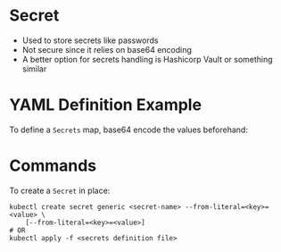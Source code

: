 

# Secret

-   Used to store secrets like passwords
-   Not secure since it relies on base64 encoding
-   A better option for secrets handling is Hashicorp Vault or something similar


# YAML Definition Example

To define a `Secrets` map, base64 encode the values beforehand:


# Commands

To create a `Secret` in place:

    kubectl create secret generic <secret-name> --from-literal=<key>=<value> \
    	[--from-literal=<key>=<value>]
    # OR
    kubectl apply -f <secrets definition file> 

